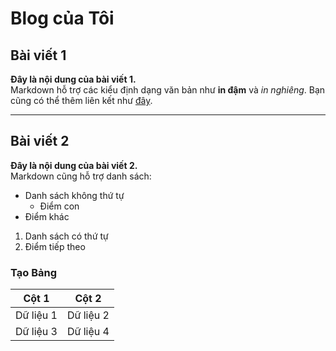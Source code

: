 # Blog của Tôi

## Bài viết 1

**Đây là nội dung của bài viết 1.**  
Markdown hỗ trợ các kiểu định dạng văn bản như **in đậm** và *in nghiêng*. Bạn cũng có thể thêm liên kết như [đây](https://example.com).

---

## Bài viết 2

**Đây là nội dung của bài viết 2.**  
Markdown cũng hỗ trợ danh sách:

- Danh sách không thứ tự
  - Điểm con
- Điểm khác

1. Danh sách có thứ tự
2. Điểm tiếp theo

### Tạo Bảng

| Cột 1 | Cột 2 |
|-------|-------|
| Dữ liệu 1 | Dữ liệu 2 |
| Dữ liệu 3 | Dữ liệu 4 |
